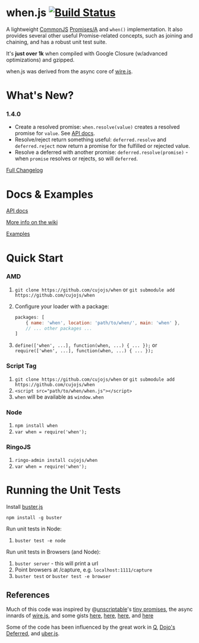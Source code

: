 # when.js [![Build Status](https://secure.travis-ci.org/cujojs/when.png)](http://travis-ci.org/cujojs/when)

A lightweight [CommonJS](http://wiki.commonjs.org/wiki/Promises) [Promises/A](http://wiki.commonjs.org/wiki/Promises/A) and `when()` implementation.  It also provides several other useful Promise-related concepts, such as joining and chaining, and has a robust unit test suite.

It's **just over 1k** when compiled with Google Closure (w/advanced optimizations) and gzipped.

when.js was derived from the async core of [wire.js](https://github.com/cujojs/wire).

What's New?
===========

### 1.4.0

* Create a resolved promise: `when.resolve(value)` creates a resolved promise for `value`. See [API docs](blob/master/docs/api.md#whenresolve).
* Resolve/reject return something useful: `deferred.resolve` and `deferred.reject` now return a promise for the fulfilled or rejected value.
* Resolve a deferred with another promise: `deferred.resolve(promise)` - when `promise` resolves or rejects, so will `deferred`.

[Full Changelog](https://github.com/cujojs/when/wiki/Changelog)

Docs & Examples
===============

[API docs](blob/master/docs/api.md)

[More info on the wiki](https://github.com/cujojs/when/wiki)

[Examples](https://github.com/cujojs/when/wiki/Examples)

Quick Start
===========

### AMD

1. `git clone https://github.com/cujojs/when` or `git submodule add https://github.com/cujojs/when`
1. Configure your loader with a package:

	```javascript
	packages: [
		{ name: 'when', location: 'path/to/when/', main: 'when' },
		// ... other packages ...
	]
	```

1. `define(['when', ...], function(when, ...) { ... });` or `require(['when', ...], function(when, ...) { ... });`

### Script Tag

1. `git clone https://github.com/cujojs/when` or `git submodule add https://github.com/cujojs/when`
1. `<script src="path/to/when/when.js"></script>`
1. `when` will be available as `window.when`

### Node

1. `npm install when`
1. `var when = require('when');`

### RingoJS

1. `ringo-admin install cujojs/when`
1. `var when = require('when');`

Running the Unit Tests
======================

Install [buster.js](http://busterjs.org/)

`npm install -g buster`

Run unit tests in Node:

1. `buster test -e node`

Run unit tests in Browsers (and Node):

1. `buster server` - this will print a url
2. Point browsers at <buster server url>/capture, e.g. `localhost:1111/capture`
3. `buster test` or `buster test -e browser`

References
----------

Much of this code was inspired by @[unscriptable](https://github.com/unscriptable)'s [tiny promises](https://github.com/unscriptable/promises), the async innards of [wire.js](https://github.com/cujojs/wire), and some gists [here](https://gist.github.com/870729), [here](https://gist.github.com/892345), [here](https://gist.github.com/894356), and [here](https://gist.github.com/894360)

Some of the code has been influenced by the great work in [Q](https://github.com/kriskowal/q), [Dojo's Deferred](https://github.com/dojo/dojo), and [uber.js](https://github.com/phiggins42/uber.js).
